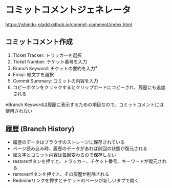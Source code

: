 # コミットコメントジェネレータ
https://jshindo-gladd.github.io/commit-comment/index.html

## コミットコメント作成
1. Ticket Tracker: トラッカーを選択
2. Ticket Number: チケット番号を入力
3. Branch Keyword: チケットの要約を入力<sup>※</sup>
4. Emoji: 絵文字を選択
5. Commit Summary: コミットの内容を入力
6. コピーボタンをクリックするとクリップボードにコピーされ、履歴にも追加される

※Branch Keywordは履歴に表示するための項目なので、コミットコメントには使用されない

## 履歴 (Branch History)
- 履歴のデータはブラウザのストレージに保存されている
- ページ読み込み時、履歴のデータがあれば前回の状態が復元される
- 絵文字とコミット内容は毎回変わるので保存しない
- restoreボタンを押すと、トラッカー、チケット番号、キーワードが復元される
- removeボタンを押すと、その履歴が削除される
- Redmineリンクを押すとチケットのページが新しいタブで開く
